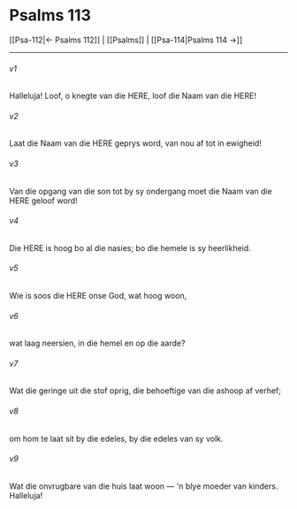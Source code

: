 # Psalms 113

[[Psa-112|← Psalms 112]] | [[Psalms]] | [[Psa-114|Psalms 114 →]]
***

###### v1
Halleluja! Loof, o knegte van die HERE, loof die Naam van die HERE! 
###### v2
Laat die Naam van die HERE geprys word, van nou af tot in ewigheid! 
###### v3
Van die opgang van die son tot by sy ondergang moet die Naam van die HERE geloof word! 
###### v4
Die HERE is hoog bo al die nasies; bo die hemele is sy heerlikheid. 
###### v5
Wie is soos die HERE onse God, wat hoog woon, 
###### v6
wat laag neersien, in die hemel en op die aarde? 
###### v7
Wat die geringe uit die stof oprig, die behoeftige van die ashoop af verhef; 
###### v8
om hom te laat sit by die edeles, by die edeles van sy volk. 
###### v9
Wat die onvrugbare van die huis laat woon — 'n blye moeder van kinders. Halleluja! 
